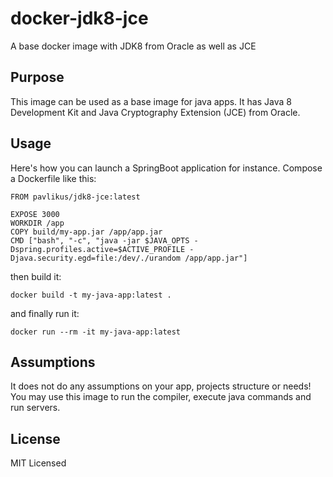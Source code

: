 # docker-jdk8-jce
A base docker image with JDK8 from Oracle as well as JCE

## Purpose

This image can be used as a base image for java apps. It has Java 8 Development Kit and Java Cryptography Extension (JCE) from Oracle.

## Usage

Here's how you can launch a SpringBoot application for instance. Compose a Dockerfile like this:

```
FROM pavlikus/jdk8-jce:latest

EXPOSE 3000
WORKDIR /app
COPY build/my-app.jar /app/app.jar
CMD ["bash", "-c", "java -jar $JAVA_OPTS -Dspring.profiles.active=$ACTIVE_PROFILE -Djava.security.egd=file:/dev/./urandom /app/app.jar"]
```

then build it:

```
docker build -t my-java-app:latest .
```

and finally run it:

```
docker run --rm -it my-java-app:latest
```

## Assumptions

It does not do any assumptions on your app, projects structure or needs! You may use this image to run the compiler, execute java commands and run servers.


## License

MIT Licensed
